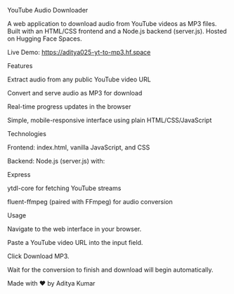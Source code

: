 YouTube Audio Downloader

A web application to download audio from YouTube videos as MP3 files. Built with an HTML/CSS frontend and a Node.js backend (server.js). Hosted on Hugging Face Spaces.

Live Demo: https://aditya025-yt-to-mp3.hf.space

Features

Extract audio from any public YouTube video URL

Convert and serve audio as MP3 for download

Real-time progress updates in the browser

Simple, mobile-responsive interface using plain HTML/CSS/JavaScript

Technologies

Frontend: index.html, vanilla JavaScript, and CSS

Backend: Node.js (server.js) with:

Express

ytdl-core for fetching YouTube streams

fluent-ffmpeg (paired with FFmpeg) for audio conversion


Usage

Navigate to the web interface in your browser.

Paste a YouTube video URL into the input field.

Click Download MP3.

Wait for the conversion to finish and download will begin automatically.

Made with ❤️ by Aditya Kumar
